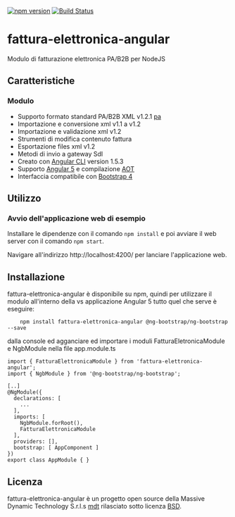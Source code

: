 [![npm version](https://badge.fury.io/js/fattura-elettronica-angular.svg)](https://badge.fury.io/js/fattura-elettronica-angular)
[![Build Status](https://travis-ci.org/massivex/fattura-elettronica-angular.svg?branch=master)](https://travis-ci.org/massivex/fattura-elettronica-angular)
# fattura-elettronica-angular
Modulo di fatturazione elettronica PA/B2B per NodeJS


## Caratteristiche
### Modulo
- Supporto formato standard PA/B2B XML v1.2.1 [pa]
- Importazione e conversione xml v1.1 a v1.2
- Importazione e validazione xml v1.2
- Strumenti di modifica contenuto fattura
- Esportazione files xml v1.2
- Metodi di invio a gateway SdI
- Creato con [Angular CLI](https://github.com/angular/angular-cli) version 1.5.3
- Supporto [Angular 5](https://angular.io/) e compilazione [AOT](https://angular.io/guide/aot-compiler)
- Interfaccia compatibile con [Bootstrap 4](https://getbootstrap.com/)

## Utilizzo
### Avvio dell'applicazione web di esempio
Installare le dipendenze con il comando `npm install` e poi avviare il web server con il comando `npm start`.

Navigare all'indirizzo http://localhost:4200/ per lanciare l'applicazione web.

## Installazione
fattura-elettronica-angular è disponibile su npm, quindi per utilizzare il modulo all'interno della vs applicazione Angular 5 tutto quel che serve è eseguire:
```
	npm install fattura-elettronica-angular @ng-bootstrap/ng-bootstrap --save
```
dalla console ed agganciare ed importare i moduli FatturaEletronicaModule e NgbModule nella file app.module.ts
```
import { FatturaElettronicaModule } from 'fattura-elettronica-angular';
import { NgbModule } from '@ng-bootstrap/ng-bootstrap';

[..]
@NgModule({
  declarations: [
    ...
  ],
  imports: [	
    NgbModule.forRoot(),
    FatturaElettronicaModule
  ],
  providers: [],
  bootstrap: [ AppComponent ]
})
export class AppModule { }

```

## Licenza
fattura-elettronica-angular è un progetto open source della Massive Dynamic Technology S.r.l.s [mdt] rilasciato sotto licenza [BSD][bsd].

[pa]: http://www.fatturapa.gov.it/export/fatturazione/sdi/Specifiche_tecniche_del_formato_FatturaPA_v1.2.1.pdf 
[bsd]: http://github.com/massivex/fattura-elettronica-angular/blob/master/LICENSE
[mdt]: http://www.massivex.it/
[npm]: https://www.nuget.org/packages/fattura-elettronica-angular/
